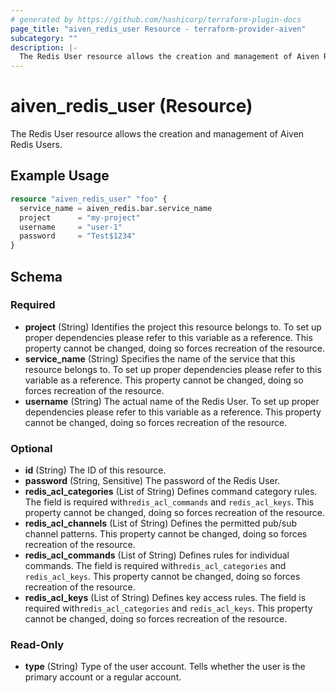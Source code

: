 ```yaml
---
# generated by https://github.com/hashicorp/terraform-plugin-docs
page_title: "aiven_redis_user Resource - terraform-provider-aiven"
subcategory: ""
description: |-
  The Redis User resource allows the creation and management of Aiven Redis Users.
---
```


# aiven_redis_user (Resource)

The Redis User resource allows the creation and management of Aiven Redis Users.

## Example Usage

```terraform
resource "aiven_redis_user" "foo" {
  service_name = aiven_redis.bar.service_name
  project      = "my-project"
  username     = "user-1"
  password     = "Test$1234"
}
```

<!-- schema generated by tfplugindocs -->
## Schema

### Required

- **project** (String) Identifies the project this resource belongs to. To set up proper dependencies please refer to this variable as a reference. This property cannot be changed, doing so forces recreation of the resource.
- **service_name** (String) Specifies the name of the service that this resource belongs to. To set up proper dependencies please refer to this variable as a reference. This property cannot be changed, doing so forces recreation of the resource.
- **username** (String) The actual name of the Redis User. To set up proper dependencies please refer to this variable as a reference. This property cannot be changed, doing so forces recreation of the resource.

### Optional

- **id** (String) The ID of this resource.
- **password** (String, Sensitive) The password of the Redis User.
- **redis_acl_categories** (List of String) Defines command category rules. The field is required with`redis_acl_commands` and `redis_acl_keys`. This property cannot be changed, doing so forces recreation of the resource.
- **redis_acl_channels** (List of String) Defines the permitted pub/sub channel patterns. This property cannot be changed, doing so forces recreation of the resource.
- **redis_acl_commands** (List of String) Defines rules for individual commands. The field is required with`redis_acl_categories` and `redis_acl_keys`. This property cannot be changed, doing so forces recreation of the resource.
- **redis_acl_keys** (List of String) Defines key access rules. The field is required with`redis_acl_categories` and `redis_acl_keys`. This property cannot be changed, doing so forces recreation of the resource.

### Read-Only

- **type** (String) Type of the user account. Tells whether the user is the primary account or a regular account.


